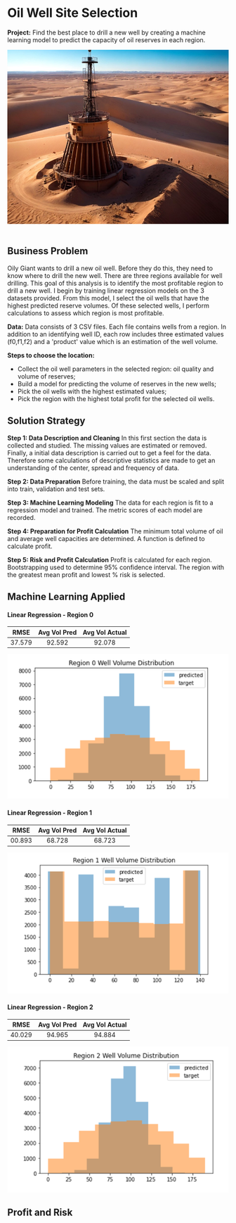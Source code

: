 # Oil Well Site Selection

**Project:** Find the best place to drill a new well by creating a machine learning model to predict the capacity of oil reserves in each region.

<div align="center">
    <img alt="oil" src="https://github.com/nelsonj1614/Data_Projects_TripleTen/blob/004e565c6c19f9c83ae66a4bd4ff8d80f96a0f7d/03_Oil_Well_Site_Selection_Project/Photos/hfsfsa_872e325a773b5c37cf2a7917d675a44fb83b7992.jpg">
</div>

<br>

## Business Problem
Oily Giant wants to drill a new oil well. Before they do this, they need to know where to drill the new well. There are three regions available for well drilling. This goal of this analysis is to identify the most profitable region to drill a new well.
I begin by training linear regression models on the 3 datasets provided. From this model, I select the oil wells that have the highest predicted reserve volumes. Of these selected wells, I perform calculations to assess which region is most profitable. 

**Data:** Data consists of 3 CSV files. Each file contains wells from a region. In addition to an identifying well ID, each row includes three estimated values (f0,f1,f2) and a 'product' value which is an estimation of the well volume.

**Steps to choose the location:**

- Collect the oil well parameters in the selected region: oil quality and volume of reserves;
- Build a model for predicting the volume of reserves in the new wells;
- Pick the oil wells with the highest estimated values;
- Pick the region with the highest total profit for the selected oil wells.

## Solution Strategy

**Step 1: Data Description and Cleaning**
 In this first section the data is collected and studied. The missing values are estimated or removed. Finally, a initial data description is carried out to get a feel for the data. Therefore some calculations of descriptive statistics are made to get an understanding of the center, spread and frequency of data.

**Step 2: Data Preparation**
Before training, the data must be scaled and split into train, validation and test sets.

**Step 3: Machine Learning Modeling**
The data for each region is fit to a regression model and trained. The metric scores of each model are recorded.

**Step 4: Preparation for Profit Calculation**
The minimum total volume of oil and average well capacities are determined. A function is defined to calculate profit.

**Step 5: Risk and Profit Calculation**
Profit is calculated for each region. Bootstrapping used to determine 95% confidence interval. The region with the greatest mean profit and lowest % risk is selected.

## Machine Learning Applied

#### Linear Regression - Region 0

|  RMSE  | Avg Vol Pred | Avg Vol Actual |
|:------:|:------------:|:--------------:|
| 37.579 |    92.592    |     92.078     |

<div align="center">
    <img alt="oil" src="https://github.com/nelsonj1614/Data_Projects_TripleTen/blob/8f6347a0326b807ccc319554d8ce4b5b30b114dd/03_Oil_Well_Site_Selection_Project/Photos/img1.png
">
</div>


#### Linear Regression - Region 1

|  RMSE  | Avg Vol Pred | Avg Vol Actual |
|:------:|:------------:|:--------------:|
| 00.893 |    68.728    |     68.723     |

<div align="center">
    <img alt="oil" src="https://github.com/nelsonj1614/Data_Projects_TripleTen/blob/8f6347a0326b807ccc319554d8ce4b5b30b114dd/03_Oil_Well_Site_Selection_Project/Photos/img2.png
">
</div>


#### Linear Regression - Region 2

|  RMSE  | Avg Vol Pred | Avg Vol Actual |
|:------:|:------------:|:--------------:|
| 40.029 |    94.965    |     94.884     |

<div align="center">
    <img alt="oil" src="https://github.com/nelsonj1614/Data_Projects_TripleTen/blob/8f6347a0326b807ccc319554d8ce4b5b30b114dd/03_Oil_Well_Site_Selection_Project/Photos/img3.png">
</div>


## Profit and Risk

